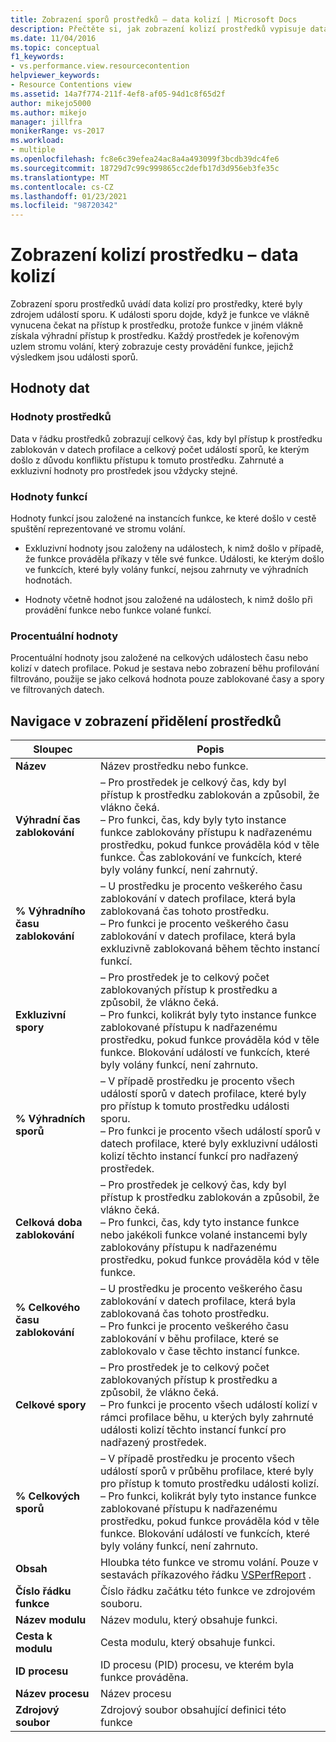 ```yaml
---
title: Zobrazení sporů prostředků – data kolizí | Microsoft Docs
description: Přečtěte si, jak zobrazení kolizí prostředků vypisuje data kolizí pro prostředky, které byly zdrojem událostí sporu.
ms.date: 11/04/2016
ms.topic: conceptual
f1_keywords:
- vs.performance.view.resourcecontention
helpviewer_keywords:
- Resource Contentions view
ms.assetid: 14a7f774-211f-4ef8-af05-94d1c8f65d2f
author: mikejo5000
ms.author: mikejo
manager: jillfra
monikerRange: vs-2017
ms.workload:
- multiple
ms.openlocfilehash: fc8e6c39efea24ac8a4a493099f3bcdb39dc4fe6
ms.sourcegitcommit: 18729d7c99c999865cc2defb17d3d956eb3fe35c
ms.translationtype: MT
ms.contentlocale: cs-CZ
ms.lasthandoff: 01/23/2021
ms.locfileid: "98720342"
---
```

# <a name="resource-contentions-view---contention-data"></a>Zobrazení kolizí prostředku – data kolizí
Zobrazení sporu prostředků uvádí data kolizí pro prostředky, které byly zdrojem událostí sporu. K události sporu dojde, když je funkce ve vlákně vynucena čekat na přístup k prostředku, protože funkce v jiném vlákně získala výhradní přístup k prostředku. Každý prostředek je kořenovým uzlem stromu volání, který zobrazuje cesty provádění funkce, jejichž výsledkem jsou události sporů.

## <a name="data-values"></a>Hodnoty dat

### <a name="resource-values"></a>Hodnoty prostředků
 Data v řádku prostředků zobrazují celkový čas, kdy byl přístup k prostředku zablokován v datech profilace a celkový počet událostí sporů, ke kterým došlo z důvodu konfliktu přístupu k tomuto prostředku. Zahrnuté a exkluzivní hodnoty pro prostředek jsou vždycky stejné.

### <a name="function-values"></a>Hodnoty funkcí
 Hodnoty funkcí jsou založené na instancích funkce, ke které došlo v cestě spuštění reprezentované ve stromu volání.

- Exkluzivní hodnoty jsou založeny na událostech, k nimž došlo v případě, že funkce prováděla příkazy v těle své funkce. Události, ke kterým došlo ve funkcích, které byly volány funkcí, nejsou zahrnuty ve výhradních hodnotách.

- Hodnoty včetně hodnot jsou založené na událostech, k nimž došlo při provádění funkce nebo funkce volané funkcí.

### <a name="percentage-values"></a>Procentuální hodnoty
 Procentuální hodnoty jsou založené na celkových událostech času nebo kolizí v datech profilace. Pokud je sestava nebo zobrazení běhu profilování filtrováno, použije se jako celková hodnota pouze zablokované časy a spory ve filtrovaných datech.

## <a name="navigating-the-resource-allocation-view"></a>Navigace v zobrazení přidělení prostředků

|Sloupec|Popis|
|------------|-----------------|
|**Název**|Název prostředku nebo funkce.|
|**Výhradní čas zablokování**|– Pro prostředek je celkový čas, kdy byl přístup k prostředku zablokován a způsobil, že vlákno čeká.<br />– Pro funkci, čas, kdy byly tyto instance funkce zablokovány přístupu k nadřazenému prostředku, pokud funkce prováděla kód v těle funkce. Čas zablokování ve funkcích, které byly volány funkcí, není zahrnutý.|
|**% Výhradního času zablokování**|– U prostředku je procento veškerého času zablokování v datech profilace, která byla zablokovaná čas tohoto prostředku.<br />– Pro funkci je procento veškerého času zablokování v datech profilace, která byla exkluzivně zablokovaná během těchto instancí funkcí.|
|**Exkluzivní spory**|– Pro prostředek je to celkový počet zablokovaných přístup k prostředku a způsobil, že vlákno čeká.<br />– Pro funkci, kolikrát byly tyto instance funkce zablokované přístupu k nadřazenému prostředku, pokud funkce prováděla kód v těle funkce. Blokování událostí ve funkcích, které byly volány funkcí, není zahrnuto.|
|**% Výhradních sporů**|– V případě prostředku je procento všech událostí sporů v datech profilace, které byly pro přístup k tomuto prostředku události sporu.<br />– Pro funkci je procento všech událostí sporů v datech profilace, které byly exkluzivní události kolizí těchto instancí funkcí pro nadřazený prostředek.|
|**Celková doba zablokování**|– Pro prostředek je celkový čas, kdy byl přístup k prostředku zablokován a způsobil, že vlákno čeká.<br />– Pro funkci, čas, kdy tyto instance funkce nebo jakékoli funkce volané instancemi byly zablokovány přístupu k nadřazenému prostředku, pokud funkce prováděla kód v těle funkce.|
|**% Celkového času zablokování**|– U prostředku je procento veškerého času zablokování v datech profilace, která byla zablokovaná čas tohoto prostředku.<br />– Pro funkci je procento veškerého času zablokování v běhu profilace, které se zablokovalo v čase těchto instancí funkce.|
|**Celkové spory**|– Pro prostředek je to celkový počet zablokovaných přístup k prostředku a způsobil, že vlákno čeká.<br />– Pro funkci je procento všech událostí kolizí v rámci profilace běhu, u kterých byly zahrnuté události kolizí těchto instancí funkcí pro nadřazený prostředek.|
|**% Celkových sporů**|– V případě prostředku je procento všech událostí sporů v průběhu profilace, které byly pro přístup k tomuto prostředku události kolizí.<br />– Pro funkci, kolikrát byly tyto instance funkce zablokované přístupu k nadřazenému prostředku, pokud funkce prováděla kód v těle funkce. Blokování událostí ve funkcích, které byly volány funkcí, není zahrnuto.|
|**Obsah**|Hloubka této funkce ve stromu volání. Pouze v sestavách příkazového řádku [VSPerfReport](../profiling/vsperfreport.md) .|
|**Číslo řádku funkce**|Číslo řádku začátku této funkce ve zdrojovém souboru.|
|**Název modulu**|Název modulu, který obsahuje funkci.|
|**Cesta k modulu**|Cesta modulu, který obsahuje funkci.|
|**ID procesu**|ID procesu (PID) procesu, ve kterém byla funkce prováděna.|
|**Název procesu**|Název procesu|
|**Zdrojový soubor**|Zdrojový soubor obsahující definici této funkce|
